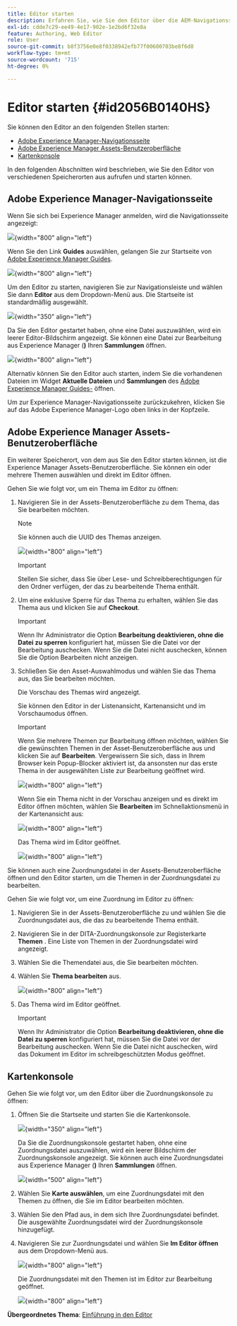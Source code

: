 ```yaml
---
title: Editor starten
description: Erfahren Sie, wie Sie den Editor über die AEM-Navigationsseite, die AEM Assets-Benutzeroberfläche und die Zuordnungskonsole in Adobe Experience Manager Guides starten.
exl-id: cdde7c29-ee49-4e17-902e-1e2bd6f32e8a
feature: Authoring, Web Editor
role: User
source-git-commit: b8f3756e0e8f0338942efb77f00600703be8f6d8
workflow-type: tm+mt
source-wordcount: '715'
ht-degree: 0%

---
```


# Editor starten {#id2056B0140HS}

Sie können den Editor an den folgenden Stellen starten:

- [Adobe Experience Manager-Navigationsseite](#adobe-experience-manager-navigation-page)
- [Adobe Experience Manager Assets-Benutzeroberfläche](#adobe-experience-manager-assets-ui)
- [Kartenkonsole](#map-console)

In den folgenden Abschnitten wird beschrieben, wie Sie den Editor von verschiedenen Speicherorten aus aufrufen und starten können.

## Adobe Experience Manager-Navigationsseite

Wenn Sie sich bei Experience Manager anmelden, wird die Navigationsseite angezeigt:

![](images/web-editor-from-navigation-page.png){width="800" align="left"}

Wenn Sie den Link **Guides** auswählen, gelangen Sie zur Startseite von [Adobe Experience Manager Guides](./intro-home-page.md).

![](images/aem-home-page.png){width="800" align="left"}

Um den Editor zu starten, navigieren Sie zur Navigationsleiste und wählen Sie dann **Editor** aus dem Dropdown-Menü aus. Die Startseite ist standardmäßig ausgewählt.

![](images/editor-home-page-dropdown.png){width="350" align="left"}

Da Sie den Editor gestartet haben, ohne eine Datei auszuwählen, wird ein leerer Editor-Bildschirm angezeigt. Sie können eine Datei zur Bearbeitung aus Experience Manager (**)** Ihren **Sammlungen** öffnen.

![](images/web-editor-launch-page.png){width="800" align="left"}

Alternativ können Sie den Editor auch starten, indem Sie die vorhandenen Dateien im Widget **Aktuelle Dateien** und **Sammlungen** des [Adobe Experience Manager Guides-](./intro-home-page.md) öffnen.


Um zur Experience Manager-Navigationsseite zurückzukehren, klicken Sie auf das Adobe Experience Manager-Logo oben links in der Kopfzeile.


## Adobe Experience Manager Assets-Benutzeroberfläche

Ein weiterer Speicherort, von dem aus Sie den Editor starten können, ist die Experience Manager Assets-Benutzeroberfläche. Sie können ein oder mehrere Themen auswählen und direkt im Editor öffnen.

Gehen Sie wie folgt vor, um ein Thema im Editor zu öffnen:

1. Navigieren Sie in der Assets-Benutzeroberfläche zu dem Thema, das Sie bearbeiten möchten.

   >[!NOTE]
   >
   > Sie können auch die UUID des Themas anzeigen.

   ![](images/assets_ui_with_uuid_cs.png){width="800" align="left"}

   >[!IMPORTANT]
   >
   > Stellen Sie sicher, dass Sie über Lese- und Schreibberechtigungen für den Ordner verfügen, der das zu bearbeitende Thema enthält.

1. Um eine exklusive Sperre für das Thema zu erhalten, wählen Sie das Thema aus und klicken Sie auf **Checkout**.

   >[!IMPORTANT]
   >
   > Wenn Ihr Administrator die Option **Bearbeitung deaktivieren, ohne die Datei zu sperren** konfiguriert hat, müssen Sie die Datei vor der Bearbeitung auschecken. Wenn Sie die Datei nicht auschecken, können Sie die Option Bearbeiten nicht anzeigen.

1. Schließen Sie den Asset-Auswahlmodus und wählen Sie das Thema aus, das Sie bearbeiten möchten.

   Die Vorschau des Themas wird angezeigt.

   Sie können den Editor in der Listenansicht, Kartenansicht und im Vorschaumodus öffnen.

   >[!IMPORTANT]
   >
   > Wenn Sie mehrere Themen zur Bearbeitung öffnen möchten, wählen Sie die gewünschten Themen in der Asset-Benutzeroberfläche aus und klicken Sie auf **Bearbeiten**. Vergewissern Sie sich, dass in Ihrem Browser kein Popup-Blocker aktiviert ist, da ansonsten nur das erste Thema in der ausgewählten Liste zur Bearbeitung geöffnet wird.

   ![](images/edit-from-preview_cs.png){width="800" align="left"}

   Wenn Sie ein Thema nicht in der Vorschau anzeigen und es direkt im Editor öffnen möchten, wählen Sie **Bearbeiten** im Schnellaktionsmenü in der Kartenansicht aus:

   ![](images/edit-topic-from-quick-action_cs.png){width="800" align="left"}

   Das Thema wird im Editor geöffnet.

   ![](images/edit-mode.png){width="800" align="left"}

Sie können auch eine Zuordnungsdatei in der Assets-Benutzeroberfläche öffnen und den Editor starten, um die Themen in der Zuordnungsdatei zu bearbeiten.

Gehen Sie wie folgt vor, um eine Zuordnung im Editor zu öffnen:

1. Navigieren Sie in der Assets-Benutzeroberfläche zu und wählen Sie die Zuordnungsdatei aus, die das zu bearbeitende Thema enthält.
1. Navigieren Sie in der DITA-Zuordnungskonsole zur Registerkarte **Themen** . Eine Liste von Themen in der Zuordnungsdatei wird angezeigt.
1. Wählen Sie die Themendatei aus, die Sie bearbeiten möchten.
1. Wählen Sie **Thema bearbeiten** aus.

   ![](images/edit-topics-map-console_cs.png){width="800" align="left"}

1. Das Thema wird im Editor geöffnet.

   >[!IMPORTANT]
   >
   > Wenn Ihr Administrator die Option **Bearbeitung deaktivieren, ohne die Datei zu sperren** konfiguriert hat, müssen Sie die Datei vor der Bearbeitung auschecken. Wenn Sie die Datei nicht auschecken, wird das Dokument im Editor im schreibgeschützten Modus geöffnet.

## Kartenkonsole

Gehen Sie wie folgt vor, um den Editor über die Zuordnungskonsole zu öffnen:

1. Öffnen Sie die Startseite und starten Sie die Kartenkonsole.

   ![](images/editor-map-console-dropdown.png){width="350" align="left"}

   Da Sie die Zuordnungskonsole gestartet haben, ohne eine Zuordnungsdatei auszuwählen, wird ein leerer Bildschirm der Zuordnungskonsole angezeigt. Sie können auch eine Zuordnungsdatei aus Experience Manager (**)** Ihren **Sammlungen** öffnen.

   ![](images/launch-map-console.png){width="500" align="left"}

1. Wählen Sie **Karte auswählen**, um eine Zuordnungsdatei mit den Themen zu öffnen, die Sie im Editor bearbeiten möchten.
1. Wählen Sie den Pfad aus, in dem sich Ihre Zuordnungsdatei befindet. Die ausgewählte Zuordnungsdatei wird der Zuordnungskonsole hinzugefügt.
1. Navigieren Sie zur Zuordnungsdatei und wählen Sie **Im Editor öffnen** aus dem Dropdown-Menü aus.

   ![](images/map-console-open-in-editor.png){width="800" align="left"}

   Die Zuordnungsdatei mit den Themen ist im Editor zur Bearbeitung geöffnet.

   ![](images/map-console-edit-topics.png){width="800" align="left"}






**Übergeordnetes Thema**: [Einführung in den Editor](web-editor.md)
